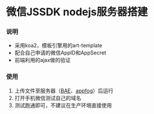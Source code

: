 # 微信JSSDK nodejs服务器搭建

### 说明

- 采用koa2，模板引擎用的art-template
- 配合自己申请的微信AppID和AppSecret
- 前端利用的ajax做的验证

### 使用

1. 上传文件至服务器（[BAE](https://cloud.baidu.com/product/bae.html)、[appfog](https://www.ctl.io/appfog/)）后运行
2. 打开手机微信测试自己的域名
3. 测试跑通即可，不建议在生产环境直接使用
